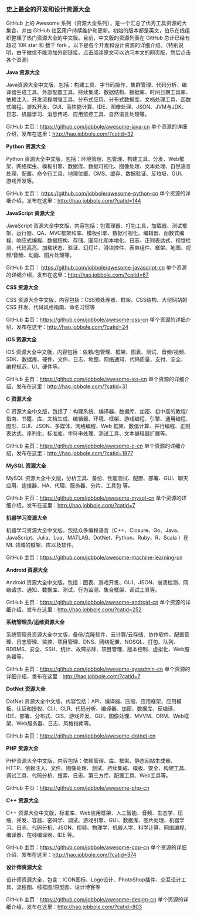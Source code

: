 ### 史上最全的开发和设计资源大全
  GitHub 上的 Awesome 系列（资源大全系列），是一个汇总了优秀工具资源的大集合，并由 GitHub 社区用户持续维护和更新。初始的版本都是英文，伯乐在线组织整理了热门资源大全的中文版。目前，中文版的资源列表在 GitHub 总计已经有超过 10K star 和 数千 fork 。以下是各个开发和设计资源的详细介绍。（特别说明，由于微信不能添加外部链接，点击阅读原文可以访问本文的网页版，然后点击各个资源）


**Java 资源大全**

Java资源大全中文版，包括：构建工具、字节码操作、集群管理、代码分析、编译器生成工具、外部配置工具、持续集成、数据结构、数据库、时间日期工具库、依赖注入、开发流程增强工具、分布式应用、分布式数据库、文档处理工具、函数式编程、游戏开发、GUI、高性能计算、IDE、图像处理、JSON、JVM与JDK、日志、机器学习、消息传递、应用监控工具、自然语言处理等。

GitHub 主页：https://github.com/jobbole/awesome-java-cn 
单个资源的详细介绍，发布在这里：http://hao.jobbole.com/?catid=32

**Python 资源大全**

Python 资源大全中文版，包括：环境管理、包管理、构建工具、分发、Web框架、网络爬虫、模板引擎、数据库、数据可视化、图像处理、文本处理、自然语言处理、配置、命令行工具、地理位置、CMS、缓存、数据验证、反垃圾、GUI、游戏开发等。

GitHub 主页： https://github.com/jobbole/awesome-python-cn
单个资源的详细介绍，发布在这里：http://hao.jobbole.com/?catid=144
 

**JavaScript 资源大全**

JavaScript 资源大全中文版，内容包括：包管理器、打包工具、加载器、测试框架、运行器、QA、MVC框架和库、模板引擎、数据可视化、编辑器、函数式编程、响应式编程、数据结构、存储、国际化和本地化、日志、正则表达式、视觉检测、代码高亮、加载状态、验证、幻灯片、滑块控件、表单组件、框架、地图、视频/音频、动画、图片处理等。

GitHub 主页： https://github.com/jobbole/awesome-javascript-cn
单个资源的详细介绍，发布在这里：http://hao.jobbole.com/?catid=67
 

**CSS 资源大全**

CSS 资源大全中文版，内容包括：CSS预处理器、框架、CSS结构、大型网站的 CSS 开发、代码风格指南、命名习惯等

GitHub 主页：https://github.com/jobbole/awesome-css-cn
单个资源的详细介绍，发布在这里：http://hao.jobbole.com/?catid=24

**iOS 资源大全**

iOS 资源大全中文版，内容包括：依赖/包管理、框架、图表、测试、音频/视频、SDK、数据库、硬件、文件、日志、地图、网络通知、代码质量、支付、安全、编程规范、UI、硬件等。

GitHub 主页：https://github.com/jobbole/awesome-ios-cn 
单个资源的详细介绍，发布在这里：http://hao.jobbole.com/?catid=31
 

**C 资源大全**

C 资源大全中文版，包括了：构建系统、编译器、数据库、加密、初中高的教程/指南、书籍、库、文档生成、编辑器、环境、框架、游戏编程、引擎、通用编程、图形、GUI、JSON、多媒体、网络编程、Web 框架、数值计算、并行编程、正则表达式、序列化、标准库、字符串处理、测试工具、文本编辑器扩展等。

GitHub 主页：https://github.com/jobbole/awesome-c-cn
单个资源的详细介绍，发布在这里：http://hao.jobbole.com/?catid=1877
 

**MySQL 资源大全**

MySQL 资源大全中文版，分析工具、备份、性能测试、配置、部署、GUI、聊天应用、连接器、HA、代理、服务器、分片、工具包 等。

GitHub 主页：https://github.com/jobbole/awesome-mysql-cn
单个资源的详细介绍，发布在这里：http://hao.jobbole.com/?catid=7
 

**机器学习资源大全**

机器学习资源大全中文版，包括众多编程语言（C++、Closure、Go、Java、JavaScript、Julia、Lua、MATLAB、DotNet、Python、Ruby、R、Scala ）在 ML 领域的框架、库以及软件。

GitHub 主页：https://github.com/jobbole/awesome-machine-learning-cn
 

**Android 资源大全**

Android 资源大全中文版，包括：图表、游戏开发、GUI、JSON、崩溃检测、网络请求、通知、数据库、测试、行为监测、集合框架、调试工具等。

GitHub 主页：https://github.com/jobbole/awesome-android-cn
单个资源的详细介绍，发布在这里：http://hao.jobbole.com/?catid=252
 

**系统管理员/运维资源大全**

系统管理员资源大全中文版，备份/克隆软件、云计算/云存储、协作软件、配置管理、日志管理、监控、项目管理、DNS、网络配置、NOSQL、打包、队列、RDBMS、安全、SSH、统计、故障排除、项目管理、版本控制、虚拟化、Web服务器等。

GitHub 主页：https://github.com/jobbole/awesome-sysadmin-cn
单个资源的详细介绍，发布在这里：http://hao.jobbole.com/?catid=7
 

**DotNet 资源大全**

DotNet 资源大全中文版，内容包括：API、编译器、压缩、应用框架、应用模板、认证和授权、CLI、CLR、代码分析、编译器、加密、数据库、反编译、IDE、部署、分布式、GIS、游戏开发、GUI、图像处理、MVVM、ORM、Web框架、Web服务器、日志、风格指南等。

GitHub 主页：https://github.com/jobbole/awesome-dotnet-cn
 

**PHP 资源大全**

PHP资源大全中文版，内容包括：依赖管理、库、框架、静态网站生成器、HTTP、依赖注入、文件、图像处理、测试、持续集成、模板、安全、构建工具、调试工具、代码分析、搜索、日志、第三方库、配置工具、Web工具等。

GitHub 主页：https://github.com/jobbole/awesome-php-cn
 

**C++ 资源大全**

C++ 资源大全中文版，标准库、Web应用框架、人工智能、音频、生态学、压缩、并发、容器、密码学、调试、游戏引擎、GUI、数据库、图片处理、机器学习、日志、代码分析、JSON、视频、物理学、机器人学、科学计算、网络编程、编译器、在线编译器、IDE 等。

GitHub 主页：https://github.com/jobbole/awesome-cpp-cn
单个资源的详细介绍，发布在这里：http://hao.jobbole.com/?catid=374
 

**设计师资源大全**

设计师资源大全，包含：ICON图标、Logo设计、PhotoShop插件、交互设计工具、流程图、线框图/原型图、设计博客等

GitHub 主页：https://github.com/jobbole/awesome-design-cn
单个资源的详细介绍，发布在这里：http://hao.jobbole.com/?catid=803